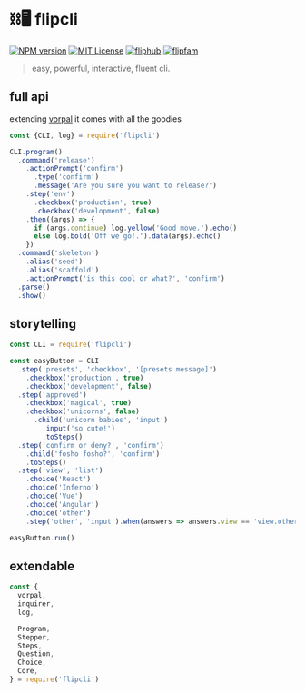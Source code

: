 # ⛓🖥 flipcli

[![NPM version][flipcli-npm-image]][flipcli-npm-url]
[![MIT License][license-image]][license-url]
[![fliphub][gitter-badge]][gitter-url]
[![flipfam][flipfam-image]][flipfam-url]

[flipcli-npm-image]: https://img.shields.io/npm/v/flipcli.svg
[flipcli-npm-url]: https://npmjs.org/package/flipcli
[license-image]: http://img.shields.io/badge/license-MIT-blue.svg?style=flat
[license-url]: https://spdx.org/licenses/MIT
[gitter-badge]: https://img.shields.io/gitter/room/fliphub/pink.svg
[gitter-url]: https://gitter.im/fliphub/Lobby
[flipfam-image]: https://img.shields.io/badge/%F0%9F%8F%97%20%F0%9F%92%A0-flipfam-9659F7.svg
[flipfam-url]: https://www.npmjs.com/package/flipfam

> easy, powerful, interactive, fluent cli.


## full api

extending [vorpal](https://github.com/dthree/vorpal) it comes with all the goodies

```js
const {CLI, log} = require('flipcli')

CLI.program()
  .command('release')
    .actionPrompt('confirm')
      .type('confirm')
      .message('Are you sure you want to release?')
    .step('env')
      .checkbox('production', true)
      .checkbox('development', false)
    .then((args) => {
      if (args.continue) log.yellow('Good move.').echo()
      else log.bold('Off we go!.').data(args).echo()
    })
  .command('skeleton')
    .alias('seed')
    .alias('scaffold')
    .actionPrompt('is this cool or what?', 'confirm')
  .parse()
  .show()
```

## storytelling
```js
const CLI = require('flipcli')

const easyButton = CLI
  .step('presets', 'checkbox', '[presets message]')
    .checkbox('production', true)
    .checkbox('development', false)
  .step('approved')
    .checkbox('magical', true)
    .checkbox('unicorns', false)
      .child('unicorn babies', 'input')
        .input('so cute!')
        .toSteps()
  .step('confirm or deny?', 'confirm')
    .child('fosho fosho?', 'confirm')
    .toSteps()
  .step('view', 'list')
    .choice('React')
    .choice('Inferno')
    .choice('Vue')
    .choice('Angular')
    .choice('other')
    .step('other', 'input').when(answers => answers.view == 'view.other')

easyButton.run()
```


## extendable
```js
const {
  vorpal,
  inquirer,
  log,

  Program,
  Stepper,
  Steps,
  Question,
  Choice,
  Core,
} = require('flipcli')
```
